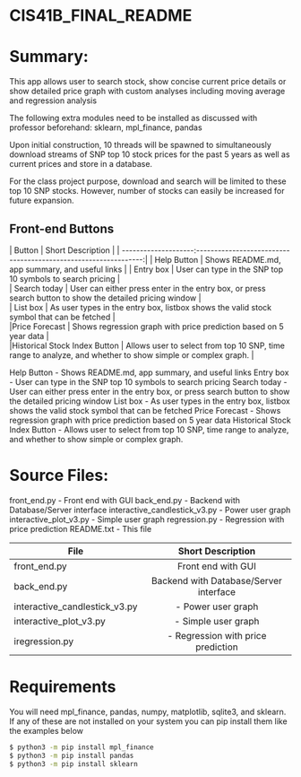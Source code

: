 # CIS41B_FINAL_README

# Summary:
This app allows user to search stock, show concise current price details or show detailed price graph with custom analyses including moving average and regression analysis

The following extra modules need to be installed as discussed with professor beforehand:
sklearn, mpl_finance, pandas

Upon initial construction, 10 threads will be spawned to simultaneously download streams of SNP top 10 stock prices for the past 5 years as well as current prices and store in a database.

For the class project purpose, download and search will be limited to these top 10 SNP stocks. However, number of stocks can easily be increased for future expansion.

## Front-end Buttons

| Button              | Short Description                                              |
| --------------------:---------------------------------------------------------------:| 
| Help Button                   | Shows README.md, app summary, and useful links       | 
| Entry box                     | User can type in the SNP top 10 symbols to search pricing    |   
| Search today | User can either press enter in the entry box, or press search button to show the detailed pricing window |   
| List box         | As user types in the entry box, listbox shows the valid stock symbol that can be fetched       |    
|Price Forecast                | Shows regression graph with price prediction based on 5 year data                    |    
|Historical Stock Index Button  | Allows user to select from top 10 SNP, time range to analyze, and whether to show simple or complex graph. |    


Help Button           - Shows README.md, app summary, and useful links
Entry box             - User can type in the SNP top 10 symbols to search pricing
Search today          - User can either press enter in the entry box, or press search button to show the detailed pricing window
List box              - As user types in the entry box, listbox shows the valid stock symbol that can be fetched
Price Forecast        - Shows regression graph with price prediction based on 5 year data
Historical Stock Index Button - Allows user to select from top 10 SNP, time range to analyze, and whether to show simple or complex graph.


# Source Files:
front_end.py                  - Front end with GUI
back_end.py                   - Backend with Database/Server interface
interactive_candlestick_v3.py - Power user graph
interactive_plot_v3.py        - Simple user graph
regression.py                 - Regression with price prediction
README.txt                    - This file

| File                          | Short Description                       |
| ------------------------------|:---------------------------------------:| 
| front_end.py                  | Front end with GUI                      | 
| back_end.py                   | Backend with Database/Server interface  |   
| interactive_candlestick_v3.py | - Power user graph                      |    
| interactive_plot_v3.py        | - Simple user graph                     |    
| iregression.py                | - Regression with price prediction      |    







# Requirements
You will need mpl_finance, pandas, numpy, matplotlib, sqlite3, and sklearn.
If any of these are not installed on your system you can pip install them like the 
examples below
```bash
$ python3 -m pip install mpl_finance
$ python3 -m pip install pandas
$ python3 -m pip install sklearn
```
